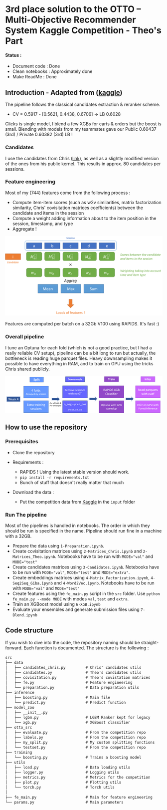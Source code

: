 # 3rd place solution to the OTTO – Multi-Objective Recommender System Kaggle Competition - Theo's Part

#### Status :
- Document code : Done
- Clean notebooks : Approximately done
- Make ReadMe : Done


## Introduction - Adapted from ([kaggle](https://www.kaggle.com/competitions/otto-recommender-system/discussion/382975))

The pipeline follows the classical candidates extraction & reranker scheme.

- CV = 0.5917 - [0.5621, 0.4438, 0.6706] -> LB 0.6028

Clicks is single model, I blend a few XGBs for carts & orders but the boost is small. Blending with models from my teammates gave our Public 0.60437 (3rd) / Private 0.60382 (3rd) LB !

### Candidates

I use the candidates from Chris ([link](https://www.kaggle.com/competitions/otto-recommender-system/discussion/383013)), as well as a slightly modified version of the ones from his public kernel. This results in approx. 80 candidates per sessions.

### Feature engineering

Most of my (744) features come from the following process :

- Compute item-item scores (such as w2v similarities, matrix factorization similarity, Chris' covisitation matrices coefficients) between the candidate and items in the session
- Compute a weight adding information about to the item position in the session, timestamp, and type
- Aggregate !
 
![](otto_fe.png)

Features are computed per batch on a 32Gb V100 using RAPIDS. It's fast :)

### Overall pipeline

I tune an Optuna for each fold (which is not a good practice, but I had a really reliable CV setup), pipeline can be a bit long to run but actually, the bottleneck is reading huge parquet files. Heavy downsampling makes it possible to have everything in RAM, and to train on GPU using the tricks Chris shared publicly.

![](otto_pipe.png)

## How to use the repository

### Prerequisites

- Clone the repository
- Requirements :
  - RAPIDS ! Using the latest stable version should work.
  - `pip install -r requirements.txt`
  - Bunch of stuff that doesn't really matter that much

- Download the data :
  - Put the competition data from [Kaggle](https://www.kaggle.com/competitions/otto-recommender-system/data) in the `input` folder


### Run The pipeline

Most of the pipelines is handled in notebooks. The order in which they should be run is specified in the name.
Pipeline should run fine in a machine with a 32GB. 

- Prepare the data using `1-Preparation.ipynb`.
- Create covisitation matrices using `2-Matrices_Chris.ipynb` and `2-Matrices_Theo.ipynb`. Notebooks have to be run with `MODE="val"` and `MODE="test"`
- Create candidates matrices using `3-Candidates.ipynb`. Notebooks have to be run with `MODE="val"`, `MODE="test"` and `MODE="extra"`.
- Create embeddings matrices using `4-Matrix_Factorization.ipynb`, `4-Seq2Seq_Giba.ipynb` and `4-Word2Vec.ipynb`. Notebooks have to be run with `MODE="val"` and `MODE="test"`
- Create features using the `fe_main.py` script in the `src` folder. Use `python fe_main.py --mode MODE` with modes `val`, `test` and `extra`.
- Train an XGBoost model using `6-XGB.ipynb`
- Evaluate your ensembles and generate submission files using `7-Blend.ipynb`

## Code structure

If you wish to dive into the code, the repository naming should be straight-forward. Each function is documented.
The structure is the following :

```
src
├── data
│   ├── candidates_chris.py         # Chris' candidates utils
│   ├── candidates.py               # Theo's candidates utils
│   ├── covisitation.py             # Theo's covistation matrices
│   ├── fe.py                       # Feature engineering
│   └── preparation.py              # Data preparation utils
├── inference           
│   ├── boosting.py                 # Main file
│   └── predict.py                  # Predict function
├── model_zoo 
│   ├── __init__.py
│   ├── lgbm.py                     # LGBM Ranker kept for legacy
│   └── xgb.py                      # XGBoost classifier
├── otto_src                        
│   ├── evaluate.py                 # From the competition repo
│   ├── labels.py                   # From the competition repo
│   ├── my_split.py                 # My custom splitting functions
│   └── testset.py                  # From the competition repo
├── training           
│   └── boosting.py                 # Trains a boosting model
├── utils          
│   ├── load.py                     # Data loading utils 
│   ├── logger.py                   # Logging utils
│   ├── metrics.py                  # Metrics for the competition
│   ├── plot.py                     # Plotting utils
│   └── torch.py                    # Torch utils
│
├── fe_main.py                      # Main for feature engineering
└── params.py                       # Main parameters
``` 
